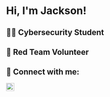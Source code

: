 <h1>Hi, I'm Jackson!</h1>

<h2>👨‍💻 Cybersecurity Student</h2>

<h2>🔴 Red Team Volunteer</h2>

<h2> 🤳 Connect with me:</h2>

[<img align="left" alt="JoshMadakor | LinkedIn" width="22px" src="https://cdn.jsdelivr.net/npm/simple-icons@v3/icons/linkedin.svg" />][linkedin]

[linkedin]: https://linkedin.com/in/jackson-morrow-16ba63191
